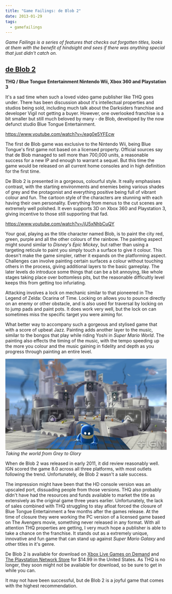 ```yaml
---
title: "Game Failings: de Blob 2"
date: 2013-01-29
tags:
  - gamefailings
---
```


_Game Failings is a series of features that checks out forgotten titles, looks at them with the benefit of hindsight and sees if there was anything special that just didn't catch on._

## **[de Blob 2](http://www.ign.com/games/de-blob-2/xbox-360-77577)**

**THQ / Blue Tongue Entertainment Nintendo Wii, Xbox 360 and Playstation 3**

It's a sad time when such a loved video game publisher like THQ goes under. There has been discussion about it's intellectual properties and studios being sold, including much talk about the Darksiders franchise and developer Vigil not getting a buyer. However, one overlooked franchise is a bit smaller but still much beloved by many - de Blob, developed by the now defunct studio Blue Tongue Entertainment.

https://www.youtube.com/watch?v=/eag0e5YFEcw

The first de Blob game was exclusive to the Nintendo Wii, being Blue Tongue's first game not based on a licensed property. Official sources say that de Blob managed to sell more than 700,000 units, a reasonable success for a new IP and enough to warrant a sequel. But this time the game would be released on all current home consoles and in high definition for the first time.

De Blob 2 is presented in a gorgeous, colourful style. It really emphasises contrast, with the starting environments and enemies being various shades of grey and the protagonist and everything positive being full of vibrant colour and fun. The cartoon style of the characters are stunning with each having their own personality. Everything from menus to the cut scenes are extremely well polished. It even supports 3D on Xbox 360 and Playstation 3, giving incentive to those still supporting that fad.

https://www.youtube.com/watch?v=/jU5xNhbCuQY

Your goal, playing as the title character named Blob, is to paint the city red, green, purple and all the other colours of the rainbow. The painting aspect might sound similar to _Disney's Epic Mickey_, but rather than using a targeting reticule to paint you simply touch a surface to give it colour. This doesn't make the game simpler, rather it expands on the platforming aspect. Challenges can involve painting certain surfaces a colour without touching others in the process, giving additional layers to the basic gameplay. The later levels do introduce some things that can be a bit annoying, like whole stages taking place over bottomless pits, but the reasonable difficultly level keeps this from getting too infuriating.

Attacking involves a lock on mechanic similar to that pioneered in The Legend of Zelda: Ocarina of Time. Locking on allows you to pounce directly on an enemy or other obstacle, and is also used for traversal by locking on to jump pads and paint pots. It does work very well, but the lock on can sometimes miss the specific target you were aiming for.

What better way to accompany such a gorgeous and stylised game that with a score of upbeat Jazz. Painting adds another layer to the music, similar to the bongos that play while riding Yoshi in _Super Mario World_. The painting also effects the timing of the music, with the tempo speeding up the more you colour and the music gaining in fidelity and depth as you progress through painting an entire level.

![Taking the world from Grey to Glory](../../assets/images/blog/deblob2.jpg)
_Taking the world from Grey to Glory_

When de Blob 2 was released in early 2011, it did review reasonably well. IGN scored the game 8.0 across all three platforms, with most outlets following the trend. Unfortunately, de Blob 2 wasn't a sale success.

The impression might have been that the HD console version was an upscaled port, dissuading people from those versions. THQ also probably didn't have had the resources and funds available to market the title as extensively as the original game three years earlier. Unfortunately, the lack of sales combined with THQ struggling to stay afloat forced the closure of Blue Tongue Entertainment a few months after the games release. At the time of closure they were working the PC version of a licensed game based on The Avengers movie, something never released in any format. With all attention THQ properties are getting, I very much hope a publisher is able to take a chance on the franchise. It stands out as a extremely unique, innovative and fun game that can stand up against _Super Mario Galaxy_ and other titles in it's genre.

De Blob 2 is available for download on [Xbox Live Games on Demand](http://marketplace.xbox.com/en-US/Product/de-Blob-2/66acd000-77fe-1000-9115-d80254510865?purchase=1&purchaseid=66acd000-77fe-1000-9115-d80254510865) and [The Playstation Network Store](https://store.sonyentertainmentnetwork.com/#!/en-us/games/de-blob-2/cid=EP1005-NPEB00534_00-DEBLOB2FULLGAME1) for $14.99 in the United States. As THQ is no longer, they soon might not be available for download, so be sure to get in while you can.

It may not have been successful, but de Blob 2 is a joyful game that comes with the highest recommendation.
